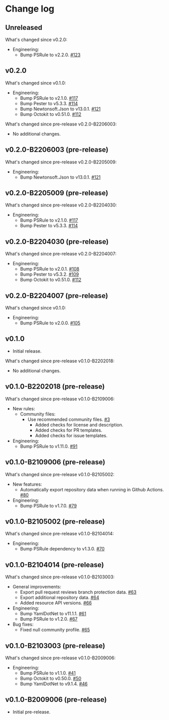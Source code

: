 # Change log

## Unreleased

What's changed since v0.2.0:

- Engineering:
  - Bump PSRule to v2.2.0.
    [#123](https://github.com/microsoft/PSRule.Rules.GitHub/pull/123)

## v0.2.0

What's changed since v0.1.0:

- Engineering:
  - Bump PSRule to v2.1.0.
    [#117](https://github.com/microsoft/PSRule.Rules.GitHub/pull/117)
  - Bump Pester to v5.3.3.
    [#114](https://github.com/microsoft/PSRule.Rules.GitHub/pull/114)
  - Bump Newtonsoft.Json to v13.0.1.
    [#121](https://github.com/microsoft/PSRule.Rules.GitHub/pull/121)
  - Bump Octokit to v0.51.0.
    [#112](https://github.com/microsoft/PSRule.Rules.GitHub/pull/112)

What's changed since pre-release v0.2.0-B2206003:

- No additional changes.

## v0.2.0-B2206003 (pre-release)

What's changed since pre-release v0.2.0-B2205009:

- Engineering:
  - Bump Newtonsoft.Json to v13.0.1.
    [#121](https://github.com/microsoft/PSRule.Rules.GitHub/pull/121)

## v0.2.0-B2205009 (pre-release)

What's changed since pre-release v0.2.0-B2204030:

- Engineering:
  - Bump PSRule to v2.1.0.
    [#117](https://github.com/microsoft/PSRule.Rules.GitHub/pull/117)
  - Bump Pester to v5.3.3.
    [#114](https://github.com/microsoft/PSRule.Rules.GitHub/pull/114)

## v0.2.0-B2204030 (pre-release)

What's changed since pre-release v0.2.0-B2204007:

- Engineering:
  - Bump PSRule to v2.0.1.
    [#108](https://github.com/microsoft/PSRule.Rules.GitHub/pull/108)
  - Bump Pester to v5.3.2.
    [#109](https://github.com/microsoft/PSRule.Rules.GitHub/pull/109)
  - Bump Octokit to v0.51.0.
    [#112](https://github.com/microsoft/PSRule.Rules.GitHub/pull/112)

## v0.2.0-B2204007 (pre-release)

What's changed since v0.1.0:

- Engineering:
  - Bump PSRule to v2.0.0.
    [#105](https://github.com/microsoft/PSRule.Rules.GitHub/pull/105)

## v0.1.0

- Initial release.

What's changed since pre-release v0.1.0-B2202018:

- No additional changes.

## v0.1.0-B2202018 (pre-release)

What's changed since pre-release v0.1.0-B2109006:

- New rules:
  - Community files:
    - Use recommended community files.
      [#3](https://github.com/microsoft/PSRule.Rules.GitHub/issues/3)
      - Added checks for license and description.
      - Added checks for PR templates.
      - Added checks for issue templates.
- Engineering:
  - Bump PSRule to v1.11.0.
    [#91](https://github.com/microsoft/PSRule.Rules.GitHub/pull/91)

## v0.1.0-B2109006 (pre-release)

What's changed since pre-release v0.1.0-B2105002:

- New features:
  - Automatically export repository data when running in Github Actions.
    [#80](https://github.com/microsoft/PSRule.Rules.GitHub/issues/80)
- Engineering:
  - Bump PSRule to v1.7.0.
    [#79](https://github.com/microsoft/PSRule.Rules.GitHub/issues/79)

## v0.1.0-B2105002 (pre-release)

What's changed since pre-release v0.1.0-B2104014:

- Engineering:
  - Bump PSRule dependency to v1.3.0.
    [#70](https://github.com/microsoft/PSRule.Rules.GitHub/issues/70)

## v0.1.0-B2104014 (pre-release)

What's changed since pre-release v0.1.0-B2103003:

- General improvements:
  - Export pull request reviews branch protection data.
    [#63](https://github.com/microsoft/PSRule.Rules.GitHub/issues/63)
  - Export additional repository data.
    [#64](https://github.com/microsoft/PSRule.Rules.GitHub/issues/64)
  - Added resource API versions.
    [#66](https://github.com/microsoft/PSRule.Rules.GitHub/issues/66)
- Engineering:
  - Bump YamlDotNet to v11.1.1.
    [#61](https://github.com/microsoft/PSRule.Rules.GitHub/pull/61)
  - Bump PSRule to v1.2.0.
    [#67](https://github.com/microsoft/PSRule.Rules.GitHub/issues/67)
- Bug fixes:
  - Fixed null community profile.
    [#65](https://github.com/microsoft/PSRule.Rules.GitHub/issues/65)

## v0.1.0-B2103003 (pre-release)

What's changed since pre-release v0.1.0-B2009006:

- Engineering:
  - Bump PSRule to v1.1.0.
    [#41](https://github.com/microsoft/PSRule.Rules.GitHub/issues/41)
  - Bump Octokit to v0.50.0.
    [#50](https://github.com/microsoft/PSRule.Rules.GitHub/pull/50)
  - Bump YamlDotNet to v9.1.4.
    [#46](https://github.com/microsoft/PSRule.Rules.GitHub/pull/46)

## v0.1.0-B2009006 (pre-release)

- Initial pre-release.
